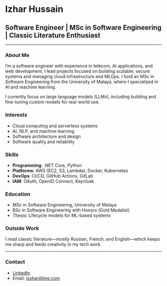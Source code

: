 # Izhar Hussain

## Software Engineer | MSc in Software Engineering | Classic Literature Enthusiast

---

### About Me

I’m a software engineer with experience in telecom, AI applications, and web development. I lead projects focused on building scalable, secure systems and managing cloud infrastructure and MLOps. I hold an MSc in Software Engineering from the University of Malaya, where I specialized in AI and machine learning.

I currently focus on large language models (LLMs), including building and fine-tuning custom models for real-world use.

### Interests

* Cloud computing and serverless systems
* AI, NLP, and machine learning
* Software architecture and design
* Software quality and reliability

### Skills

* **Programming**: .NET Core, Python
* **Platforms**: AWS (EC2, S3, Lambda), Docker, Kubernetes
* **DevOps**: CI/CD, GitHub Actions, GitLab
* **IAM**: OAuth, OpenID Connect, Keycloak

### Education

* MSc in Software Engineering, University of Malaya
* BSc in Software Engineering with Honors (Gold Medalist)
* Thesis: Lifecycle models for ML-based systems

### Outside Work

I read classic literature—mostly Russian, French, and English—which keeps me sharp and feeds creativity in my tech work.

---

### Contact

* [LinkedIn](https://www.linkedin.com/in/ixxhar)
* Email: [ixxhar@live.com](mailto:ixxhar@live.com)
